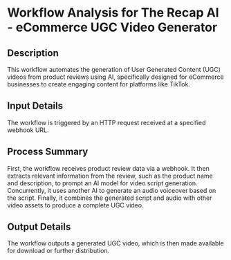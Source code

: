 # Workflow Analysis for The Recap AI - eCommerce UGC Video Generator

## Description
This workflow automates the generation of User Generated Content (UGC) videos from product reviews using AI, specifically designed for eCommerce businesses to create engaging content for platforms like TikTok.

## Input Details
The workflow is triggered by an HTTP request received at a specified webhook URL.

## Process Summary
First, the workflow receives product review data via a webhook. It then extracts relevant information from the review, such as the product name and description, to prompt an AI model for video script generation. Concurrently, it uses another AI to generate an audio voiceover based on the script. Finally, it combines the generated script and audio with other video assets to produce a complete UGC video.

## Output Details
The workflow outputs a generated UGC video, which is then made available for download or further distribution.
